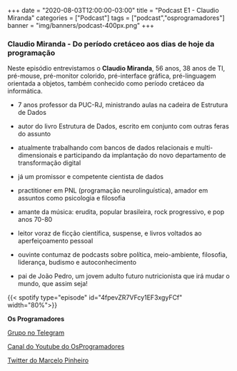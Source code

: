 +++
date = "2020-08-03T12:00:00-03:00"
title = "Podcast E1 - Claudio Miranda"
categories = ["Podcast"]
tags = ["podcast","osprogramadores"]
banner = "img/banners/podcast-400px.png"
+++

### Claudio Miranda - Do período cretáceo aos dias de hoje da programação


Neste episódio entrevistamos o **Claudio Miranda**, 56 anos, 38 anos de TI, pré-mouse, pré-monitor colorido, pré-interface gráfica, pré-linguagem orientada a objetos, também conhecido como período cretáceo da informática.

* 7 anos professor da PUC-RJ, ministrando aulas na cadeira de Estrutura de Dados

* autor do livro Estrutura de Dados, escrito em conjunto com outras feras do assunto

* atualmente trabalhando com bancos de dados relacionais e multi-dimensionais e participando da implantação do novo departamento de transformação digital

* já um promissor e competente cientista de dados

* practitioner em PNL (programação neurolinguística), amador em assuntos como psicologia e filosofia

* amante da música: erudita, popular brasileira, rock progressivo, e pop anos 70-80

* leitor voraz de ficção científica, suspense, e livros voltados ao aperfeiçoamento pessoal

* ouvinte contumaz de podcasts sobre política, meio-ambiente, filosofia, liderança, budismo e autoconhecimento

* pai de João Pedro, um jovem adulto futuro nutricionista que irá mudar o mundo, que assim seja!


{{< spotify type="episode" id="4fpevZR7VFcy1EF3xgyFCf" width="80%">}}


**Os Programadores**

[Grupo no Telegram](https://t.me/osprogramadores)

[Canal do Youtube do OsProgramadores](https://www.youtube.com/channel/UCt_YNYGl6K5yNXlXEQDdwWg?view_as=subscriber)

[Twitter do Marcelo Pinheiro](https://twitter.com/mpinheir)
